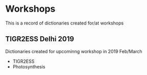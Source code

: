 # Workshops 
This is a record of dictionaries created for/at workshops

## TIGR2ESS Delhi 2019

Dictionaries created for upcominng workshop in 2019 Feb/March 

* TIGR2ESS
* Photosynthesis
